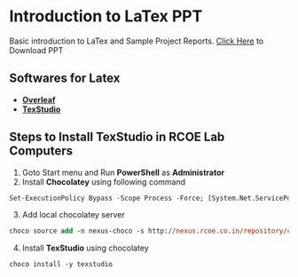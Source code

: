 # Introduction to LaTex PPT
Basic introduction to LaTex and Sample Project Reports. [Click Here](https://github.com/shiburaj/latex-workshop-ppt/releases/download/v1/Final.pdf) to Download PPT

## Softwares for Latex
- [**Overleaf**](https://www.overleaf.com/)
- [**TexStudio**](https://www.texstudio.org/)

## Steps to Install TexStudio in RCOE Lab Computers
1. Goto Start menu and Run **PowerShell** as **Administrator**
2. Install **Chocolatey** using following command
```ps
Set-ExecutionPolicy Bypass -Scope Process -Force; [System.Net.ServicePointManager]::SecurityProtocol = [System.Net.ServicePointManager]::SecurityProtocol -bor 3072; iex ((New-Object System.Net.WebClient).DownloadString('https://community.chocolatey.org/install.ps1'))
```
3. Add local chocolatey server
```ps
choco source add -n nexus-choco -s http://nexus.rcoe.co.in/repository/choco/ --priority=1
```
4. Install **TexStudio** using chocolatey
```ps
choco install -y texstudio
```